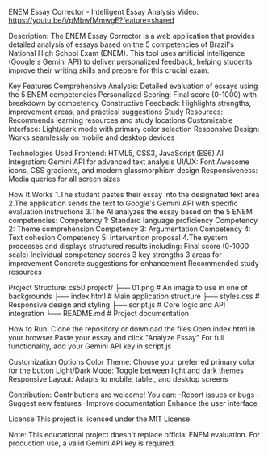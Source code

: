ENEM Essay Corrector - Intelligent Essay Analysis
Video: https://youtu.be/VpMbwfMmwgE?feature=shared

Description:
The ENEM Essay Corrector is a web application that provides detailed analysis of essays based on the 5 competencies of Brazil's National High School Exam (ENEM). This tool uses artificial intelligence (Google's Gemini API) to deliver personalized feedback, helping students improve their writing skills and prepare for this crucial exam.

Key Features
    Comprehensive Analysis: Detailed evaluation of essays using the 5 ENEM competencies
    Personalized Scoring: Final score (0-1000) with breakdown by competency
    Constructive Feedback: Highlights strengths, improvement areas, and practical suggestions
    Study Resources: Recommends learning resources and study locations
    Customizable Interface: Light/dark mode with primary color selection
    Responsive Design: Works seamlessly on mobile and desktop devices

Technologies Used
    Frontend: HTML5, CSS3, JavaScript (ES6)
    AI Integration: Gemini API for advanced text analysis
    UI/UX: Font Awesome icons, CSS gradients, and modern glassmorphism design
    Responsiveness: Media queries for all screen sizes

How It Works
1.The student pastes their essay into the designated text area
2.The application sends the text to Google's Gemini API with specific evaluation instructions
3.The AI analyzes the essay based on the 5 ENEM competencies:
    Competency 1: Standard language proficiency
    Competency 2: Theme comprehension
    Competency 3: Argumentation
    Competency 4: Text cohesion
    Competency 5: Intervention proposal
4.The system processes and displays structured results including:
    Final score (0-1000 scale)
    Individual competency scores
    3 key strengths
    3 areas for improvement
    Concrete suggestions for enhancement
    Recommended study resources

Project Structure:
cs50 project/
├── 01.png              # An image to use in one of backgrounds
├── index.html          # Main application structure
├── styles.css          # Responsive design and styling
├── script.js           # Core logic and API integration
└── README.md           # Project documentation

How to Run:
    Clone the repository or download the files
    Open index.html in your browser
    Paste your essay and click "Analyze Essay"
    For full functionality, add your Gemini API key in script.js

Customization Options
    Color Theme: Choose your preferred primary color for the button
    Light/Dark Mode: Toggle between light and dark themes
    Responsive Layout: Adapts to mobile, tablet, and desktop screens

Contribution:
Contributions are welcome! You can:
    -Report issues or bugs
    -Suggest new features
    -Improve documentation
    Enhance the user interface

License
This project is licensed under the MIT License.

Note: This educational project doesn't replace official ENEM evaluation. For production use, a valid Gemini API key is required.

